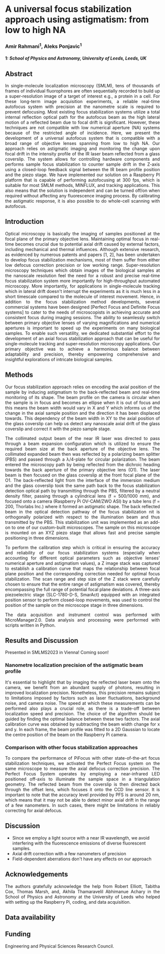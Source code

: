 # A universal focus stabilization approach using astigmatism: from low to high NA

### Amir Rahmani<sup>1</sup>, Aleks Ponjavic<sup>1</sup>
#### 1: *School of Physics and Astronomy, University of Leeds, Leeds, UK*

## Abstract
<p align="justify">
In single-molecule localization microscopy (SMLM), tens of thousands of frames of individual fluorophores are often sequentially recorded to build up a super-resolution image of a target of interest e.g., a protein in a cell. For these long-term image acquisition experiments, a reliable real-time autofocus system with precision at the nanometre scale is required to prevent defocusing. Most existing focus stabilization systems utilize a total internal reflection optical path for the autofocus beam as the high lateral motion of a reflected beam due to focal drift is significant. However, these techniques are not compatible with low numerical aperture (NA) systems because of the restricted angle of incidence. Here, we present the development of a universal autofocus system that is compatible with a broad range of objective lenses spanning from low to high NA. Our approach relies on astigmatic imaging and monitoring the change upon focal drift in the intensity profile of the IR laser beam reflected from a glass coverslip. The system allows for controlling hardware components and performs sample focus stabilization to counter sample drift in the Z-axis using a closed-loop feedback signal between the IR beam profile position and the piezo stage. We have implemented our solution on a Raspberry PI platform that is capable of performing autofocusing at 300 fps, which is suitable for most SMLM methods, MINFLUX, and tracking applications. This also means that the solution is independent and can be turned off/on when required without affecting any fluorescence imaging process. By calibrating the astigmatic response, it is also possible to do whole-cell scanning with autofocus.  
</p>

## Introduction
<p align="justify">
Optical microscopy is basically the imaging of samples positioned at the focal plane of the primary objective lens. Maintaining optimal focus in real-time becomes crucial due to potential axial drift caused by external factors, including mechanical and thermal influences. Although extensive research, as evidenced by numerous patents and papers [1, 2], has been undertaken to develop focus stabilization mechanisms, most of them suffer from either low defocus correction precision or low working range. Super-resolution microscopy techniques which obtain images of the biological samples at the nanoscale resolution feel the need for a robust and precise real-time focus stabilization system more importantly for high-throughput automated microscopy. More importantly, for applications in single-molecule tracking which in lateral drift doesn't interrupt the experiments as it is much less in a short timescale compared to the molecule of interest movement. Hence, in addition to the focus stabilization method developments, several commercial systems have been designed [Perfect Focus and Definite Focus systems] to cater to the needs of microscopists in achieving accurate and consistent focus during imaging sessions. The ability to seamlessly switch between primary objective lenses of varying magnifications and numerical apertures is important to speed up the experiments on many biological samples. To enable such versatility, we dedicated substantial effort to the development of an axial focus stabilization approach that can be useful for single-molecule tracking and super-resolution microscopy applications. Our primary objective was to achieve a harmonious balance between adaptability and precision, thereby empowering comprehensive and insightful explorations of intricate biological samples.
</p>

## Methods
<p align="justify">
Our focus stabilization approach relies on encoding the axial position of the sample by inducing astigmatism to the back-reflected beam and real-time monitoring of its shape. The beam profile on the camera is circular when the sample is in focus and becomes an ellipse when it is out of focus and this means the beam width would vary in X and Y which informs us of the change in the axial sample position and the direction it has been displaced towards. This dependency of the beam width in XY to the axial position of the glass coverslip can help us detect any nanoscale axial drift of the glass coverslip and correct it with the piezo sample stage. 
</p>

<p align="justify">
The collimated output beam of the near IR laser was directed to pass through a beam expansion configuration which is utilized to ensure the required beam size at the back aperture of the objective lens. The collimated expanded beam then was reflected by a polarizing beam splitter (PBS) and passed through a λ/4-plate for circular polarization. The beam entered the microscopy path by being reflected from the dichroic heading towards the back aperture of the primary objective lens (O1). The laser beam is then focused on the glass coverslip at the front focal plane of the O1. The back-reflected light from the interface of the immersion medium and the glass coverslip took the same path back to the focus stabilization detection optical path by transmitting through the PBS, filtered by a neutral density filter, passing through a cylindrical lens (f = 500/1000 mm), and focused onto a camera (Raspberry Pi OV-CAM/ZWO ASI) by a tube lens (f = 200, Thorlabs Inc.) where it formed an astigmatic shape. The back reflected beam in the optical detection pathway of the focus stabilization nit is orthogonally polarized with respect to the illumination beam and thus transmitted by the PBS. This stabilization unit was implemented as an add-on to one of our custom-built microscopes. The sample on this microscope is mounted on an XYZ piezo stage that allows fast and precise sample positioning in three dimensions. 
</p>
<!---
<p align="justify">
According to the theory of Fraunhofer diffraction for circular apertures, the intensity at the image plane would be 
</p>
-->
<p align="justify">
To perform the calibration step which is critical in ensuring the accuracy and reliability of our focus stabilization systems (especially when accounting for different optical parameters such as objective lenses' numerical aperture and astigmatism values), a Z image stack was captured to establish a calibration curve that maps the relationship between focal plane position and the corresponding correction needed for optimal focus stabilization. The scan range and step size of the Z stack were carefully chosen to ensure that the entire range of astigmatism was covered, thereby encompassing the full range of potential focal plane deviations. A three-axis piezoelectric stage (SLC-1780-D-S, SmarAct) equipped with an integrated position sensor to perform closed-loop movements, was used to control the position of the sample on the microscope stage in three dimensions.
</p>

<p align="justify">
The data acquisition and instrument control was performed with MicroManager2.0. Data analysis and processing were performed with scripts written in Python. 
</p>

## Results and Discussion
Presented in SMLMS2023 in Vienna! Coming soon!

### Nanometre localization precision of the astigmatic beam profile
<p align="justify">
It's essential to highlight that by imaging the reflected laser beam onto the camera, we benefit from an abundant supply of photons, resulting in improved localization precision. Nonetheless, this precision remains subject to limitations imposed by factors such as laser fluctuations, background noise, and camera noise. The speed at which these measurements can be performed also plays a crucial role, as there is a trade-off between localization speed and precision. The choice of the algorithm should be guided by finding the optimal balance between these two factors. The axial calibration curve was obtained by subtracting the beam width change for x and y. In each frame, the beam profile was fitted to a 2D Gaussian to locate the centre position of the beam on the Raspberry Pi camera.
 </p>
 
### Comparison with other focus stabilization approaches
<p align="justify">
To compare the performance of PiFocus with other state-of-the-art focus stabilization techniques, we activated the Perfect Focus system on the same microscope to measure the axial defocus correction precision. The Perfect Focus System operates by employing a near-infrared LED positioned off-axis to illuminate the sample space in a triangulation geometry. The reflected beam from the coverslip is then directed back through the offset lens, which focuses it onto the CCD line sensor.  It is important to note that the accuracy level provided by PFS is around 20 nm, which means that it may not be able to detect minor axial drift in the range of a few nanometers. In such cases, there might be limitations in reliably correcting for axial defocus.
</p>

## Discussion
- Since we employ a light source with a near IR wavelength, we avoid interfering with the fluorescence emissions of diverse fluorescent samples.
- Axial drift correction with a few nanometers of precision
- Field-dependent aberrations don't have any effects on our approach

## Acknowledgements
<p align="justify">
The authors gratefully acknowledge the help from Robert Elliott, Tabitha Cox, Thomas Marsh, and, Akhila Thamaravelil Abhimanue Achary in the School of Physics and Astronomy at the University of Leeds who helped with setting up the Raspberry Pi, coding, and data acquisition.
</p>

## Data availability

## Funding
Engineering and Physical Sciences Research Council.


